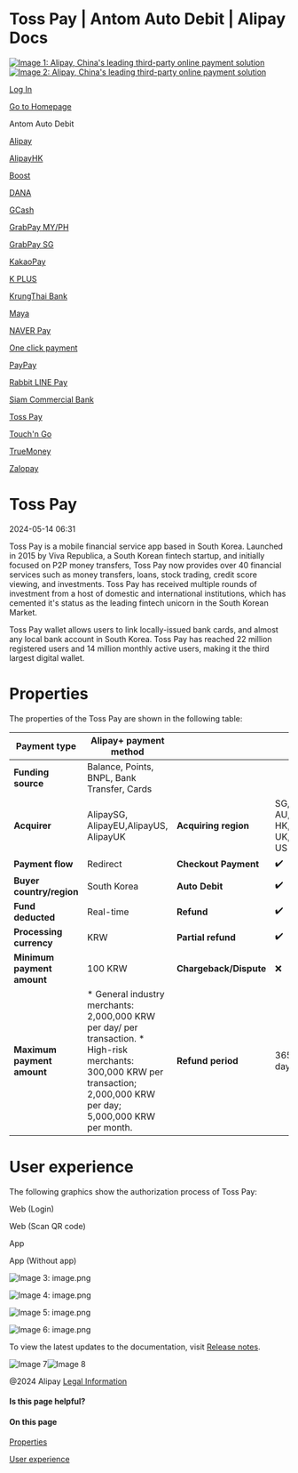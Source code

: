 Toss Pay | Antom Auto Debit | Alipay Docs
===============
                        

[![Image 1: Alipay, China's leading third-party online payment solution](https://ac.alipay.com/storage/2024/3/26/d66c43c0-440d-4c97-9976-f2028a2c8c5e.svg)![Image 2: Alipay, China's leading third-party online payment solution](https://ac.alipay.com/storage/2024/3/26/a48bd336-aea0-4f16-bf83-616eacbb4434.svg)](/docs/)

[Log In](https://global.alipay.com/ilogin/account_login.htm?goto=https%3A%2F%2Fglobal.alipay.com%2Fdocs%2Fac%2Fantomad%2Ftoss_pay_autodebit)

[Go to Homepage](../../)

Antom Auto Debit

[Alipay](/docs/ac/antomad/alipay)

[AlipayHK](/docs/ac/antomad/alipayhk)

[Boost](/docs/ac/antomad/boost)

[DANA](/docs/ac/antomad/dana)

[GCash](/docs/ac/antomad/gcash)

[GrabPay MY/PH](/docs/ac/antomad/grabpay_myph)

[GrabPay SG](/docs/ac/antomad/grabpay_sg)

[KakaoPay](/docs/ac/antomad/kakaopay)

[K PLUS](/docs/ac/antomad/kplus)

[KrungThai Bank](/docs/ac/antomad/ktb)

[Maya](/docs/ac/antomad/maya)

[NAVER Pay](/docs/ac/antomad/naverpay)

[One click payment](/docs/ac/antomad/one_click)

[PayPay](/docs/ac/antomad/paypay)

[Rabbit LINE Pay](/docs/ac/antomad/rabbitlinepay)

[Siam Commercial Bank](/docs/ac/antomad/scb)

[Toss Pay](/docs/ac/antomad/toss_pay_autodebit)

[Touch'n Go](/docs/ac/antomad/touchngo)

[TrueMoney](/docs/ac/antomad/truemoney)

[Zalopay](/docs/ac/antomad/zalopay)

Toss Pay
========

2024-05-14 06:31

Toss Pay is a mobile financial service app based in South Korea. Launched in 2015 by Viva Republica, a South Korean fintech startup, and initially focused on P2P money transfers, Toss Pay now provides over 40 financial services such as money transfers, loans, stock trading, credit score viewing, and investments. Toss Pay has received multiple rounds of investment from a host of domestic and international institutions, which has cemented it's status as the leading fintech unicorn in the South Korean Market.

Toss Pay wallet allows users to link locally-issued bank cards, and almost any local bank account in South Korea. Toss Pay has reached 22 million registered users and 14 million monthly active users, making it the third largest digital wallet.

Properties
==========

The properties of the Toss Pay are shown in the following table:



| **Payment type** | Alipay+ payment method | | |
| --- | --- | --- | --- |
| **Funding source** | Balance, Points, BNPL, Bank Transfer, Cards | | |
| **Acquirer** | AlipaySG, AlipayEU,AlipayUS, AlipayUK | **Acquiring region** | SG, AU, HK,EU, UK, US |
| **Payment flow** | Redirect | **Checkout Payment** | ✔️ |
| **Buyer country/region** | South Korea | **Auto Debit** | ✔️ |
| **Fund deducted** | Real-time | **Refund** | ✔️ |
| **Processing currency** | KRW | **Partial refund** | ✔️ |
| **Minimum payment amount** | 100 KRW | **Chargeback/Dispute** | ❌ |
| **Maximum payment amount** | * General industry merchants: 2,000,000 KRW per day/ per transaction. * High-risk merchants: 300,000 KRW per transaction; 2,000,000 KRW per day; 5,000,000 KRW per month. | **Refund period** | 365 days |



User experience
===============

The following graphics show the authorization process of Toss Pay:

Web (Login)

Web (Scan QR code)

App

App (Without app)

![Image 3: image.png](https://idocs-assets.marmot-cloud.com/storage/idocs87c36dc8dac653c1/1715243627405-0de07f87-972b-4b40-a763-639fb9157611.png)

![Image 4: image.png](https://idocs-assets.marmot-cloud.com/storage/idocs87c36dc8dac653c1/1715243686129-bfa6a364-5cf9-4aaa-846c-18c5fc61d63f.png)

![Image 5: image.png](https://idocs-assets.marmot-cloud.com/storage/idocs87c36dc8dac653c1/1715243363067-36a5b336-f151-4b79-87ef-cf2ae12430d6.png)

![Image 6: image.png](https://idocs-assets.marmot-cloud.com/storage/idocs87c36dc8dac653c1/1715243718953-4df33099-0ae7-4710-99cd-327060985aa4.png)

To view the latest updates to the documentation, visit [Release notes](https://global.alipay.com/docs/releasenotes).

![Image 7](https://ac.alipay.com/storage/2021/5/20/19b2c126-9442-4f16-8f20-e539b1db482a.png)![Image 8](https://ac.alipay.com/storage/2021/5/20/e9f3f154-dbf0-455f-89f0-b3d4e0c14481.png)

@2024 Alipay [Legal Information](https://global.alipay.com/docs/ac/platform/membership)

#### Is this page helpful?

#### On this page

[Properties](#Circa "Properties")

[User experience](#Cdmoi "User experience")